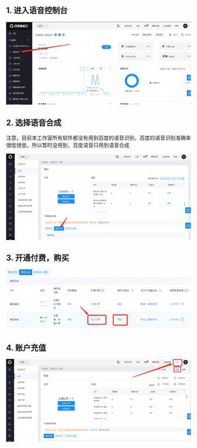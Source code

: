## 1. 进入语音控制台

![输入图片说明](buy.assets/220509_83da6efe_1093073.png "屏幕截图.png")

## 2. 选择语音合成

注意，目前本工作室所有软件都没有用到百度的语音识别，百度的语音识别准确率很低很低，所以暂时没用到，百度语音只用到语音合成

![输入图片说明](buy.assets/215513_1d2e7fff_1093073.png "屏幕截图.png")

## 3. 开通付费，购买

![](buy.assets/215814_053610a1_1093073.png "屏幕截图.png")

## 4. 账户充值

![](buy.assets/220415_2c2c1ba0_1093073.png "屏幕截图.png")